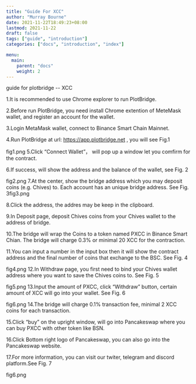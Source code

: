 ```yaml
---
title: "Guide For XCC"
author: "Murray Bourne"
date: 2021-11-22T18:49:23+08:00
lastmod: 2021-11-22
draft: false
tags: ["guide", "introduction"]
categories: ["docs", "introduction", "index"]

menu:
  main:
    parent: "docs"
    weight: 2
---
```


guide for plotbridge -- XCC

<!--more-->

1.It is recommended to use Chrome explorer to run PlotBridge.

2.Before run PlotBridge, you need install Chrome extention of MeteMask wallet, and register an account for the wallet.

3.Login MetaMask wallet, connect to Binance Smart Chain Mainnet.

4.Run PlotBridge at url: https://app.plotbridge.net , you will see Fig.1

fig1.png
5.Click “Connect Wallet”， will pop up a window let you comfirm for the contract.

6.If success, will show the address and the balance of the wallet, see Fig. 2

fig2.png
7.At the center, show the bridge address which you may deposit coins (e.g. Chives) to. Each account has an unique bridge address. See Fig. 3fig3.png

8.Click the address, the addres may be keep in the clipboard.

9.In Deposit page, deposit Chives coins from your Chives wallet to the address of bridge.

10.The bridge will wrap the Coins to a token named PXCC in Binance Smart Chian. The bridge will charge 0.3% or minimal 20 XCC for the contraction.

11.You can input a number in the input box then it will show the contract address and the final number of coins that exchange to the BSC. See Fig. 4

fig4.png
12.In Withdraw page, you first need to bind your Chives wallet address where you want to save the Chives coins to. See Fig. 5

fig5.png
13.Input the amount of PXCC, click “Withdraw” button, certain amount of XCC will go into your wallet. See Fig. 6

fig6.png
14.The bridge will charge 0.1% transaction fee, minimal 2 XCC coins for each transaction.

15.Click “buy” on the upright window, will go into Pancakeswap where you can buy PXCC with other token like BSN.

16.Click Bottom right logo of Pancakeswap, you can also go into the Pancakeswap website.

17.For more information, you can visit our twiter, telegram and discord platform.See Fig. 7

fig6.png
